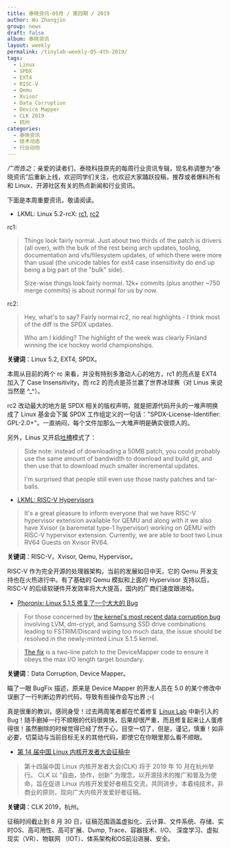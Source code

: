 ```yaml
---
title: 泰晓资讯·05月 / 第四期 / 2019
author: Wu Zhangjin
group: news
draft: false
album: 泰晓资讯
layout: weekly
permalink: /tinylab-weekly-05-4th-2019/
tags:
  - Linux
  - SPDX
  - EXT4
  - RISC-V
  - Qemu
  - Xvisor
  - Data Corruption
  - Device Mapper
  - CLK 2019
  - 杭州
categories:
  - 泰晓资讯
  - 技术动态
  - 行业动向
---
```


*广而告之*：亲爱的读者们，泰晓科技原先的每周行业资讯专辑，现名称调整为“泰晓资讯”后重新上线，欢迎同学们关注，也欢迎大家踊跃投稿，推荐或者爆料所有和 Linux、开源社区有关的热点新闻和行业资讯。

下面是本周重要资讯，敬请阅读。

- LKML: Linux 5.2-rcX: [rc1](https://lkml.org/lkml/2019/5/19/119), [rc2](https://lkml.org/lkml/2019/5/26/232)

rc1:

> Things look fairly normal. Just about two thirds of the patch is drivers (all over), with the bulk of the rest being arch updates, tooling, documentation and vfs/filesystem updates, of which there were more than usual (the unicode tables for ext4 case insensitivity do end up being a big part of the "bulk" side).
>
> Size-wise things look fairly normal. 12k+ commits (plus another ~750 merge commits) is about normal for us by now.

rc2:

> Hey, what's to say? Fairly normal rc2, no real highlights - I think most of the diff is the SPDX updates.
>
> Who am I kidding? The highlight of the week was clearly Finland winning the ice hockey world championships.

**关键词**：Linux 5.2, EXT4, SPDX。

本周从目前的两个 rc 来看，并没有特别多激动人心的地方，rc1 的亮点是 EXT4 加入了 Case Insensitivity，而 rc2 的亮点是芬兰赢了世界冰球赛（对 Linus 来说当然是 ^_^）。

rc2 改动最大的地方是 SPDX 相关的版权声明，就是把源代码开头的一堆声明换成了 Linux 基金会下属 SPDX 工作组定义的一句话："SPDX-License-Identifier: GPL-2.0+"。一直纳闷，每个文件加那么一大堆声明是确实很烦人的。

另外，Linus 又开启[吐槽](https://lkml.org/lkml/2017/9/24/633)模式了：

> Side note: instead of downloading a 50MB patch, you could probably use the same amount of bandwidth to download and build git, and then use that to download much smaller incremental updates.
>
> I'm surprised that people still even use those nasty patches and tar-balls.

- [LKML: RISC-V Hypervisors](https://lkml.org/lkml/2019/5/30/714)


> It's a great pleasure to inform everyone that we have RISC-V hypervisor extension available for QEMU and along with it we also have Xvisor (a baremetal type-1 hypervisor) working on QEMU with RISC-V hypervisor extension. Currently, we are able to boot two Linux RV64 Guests on Xvisor RV64.

**关键词**：RISC-V，Xvisor, Qemu, Hypervisor。

RISC-V 作为完全开源的处理器架构，当前的发展如日中天，它的 Qemu 开发支持也在火热进行中。有了基础的 Qemu 模拟和上面的 Hypervisor 支持以后，RISC-V 的后续软硬件开发效率将大大提高，国内的厂商们速度跟进哈。

- [Phoronix: Linux 5.1.5 修复了一个大大的 Bug](https://www.phoronix.com/scan.php?page=news_item&px=Linux-5.1.5-Released)

> For those concerned by [the kernel's most recent data corruption bug](https://www.phoronix.com/scan.php?page=news_item&px=Linux-5.1-FSTRIM-Bug) involving LVM, dm-crypt, and Samsung SSD drive combinations leading to FSTRIM/Discard wiping too much data, the issue should be resolved in the newly-minted Linux 5.1.5 kernel.

> [The fix](https://git.kernel.org/pub/scm/linux/kernel/git/stable/linux.git/commit/?h=linux-5.1.y&id=871e122d55e8d1cd7c0d5dec9bdba1fe45406196) is a two-line patch to the DeviceMapper code to ensure it obeys the max I/O length target boundary.

**关键词**：Data Corruption, Device Mapper。

瞄了一眼 BugFix 描述，原来是 Device Mapper 的开发人员在 5.0 的某个修改中误删了一行判断边界的代码，导致有些操作会写出界 ;-(

真是很重的教训，感同身受！过去两周笔者都在忙着修复 [Linux Lab](/linux-lab) 中新引入的 Bug！随手删掉一行不顺眼的代码很爽快，后果却很严重，而且修复起来让人蛋疼得很！虽然删除的时候觉得已经了然于心，目空一切了，但是，谨记，慎重！如非必要，切莫动与当前目标无关的其他代码，即使它在你眼里那么看不顺眼。

- [第 14 届中国 Linux 内核开发者大会征稿中](http://ckernel.org/)

> 第十四届中国 Linux 内核开发者大会(CLK) 将于 2019 年 10 月在杭州举行。 CLK 以 “自由，协作，创新” 为理念，以开源技术的推广和普及为使命，旨在促进 Linux 内核开发爱好者相互交流，共同进步。本着纯技术，非商业的原则，现向广大内核开发爱好者征稿。

**关键词**：CLK 2019，杭州。

征稿时间截止到 8 月 30 日，征稿范围涵盖虚拟化、云计算、文件系统、存储、实时OS、高可用性、高可扩展、Dump, Trace、容器技术、I/O、
深度学习、虚拟现实（VR）、物联网 （IOT）、体系架构和OS前沿进展、安全。
